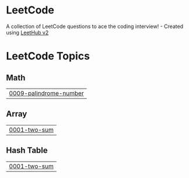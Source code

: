 # LeetCode
A collection of LeetCode questions to ace the coding interview! - Created using [LeetHub v2](https://github.com/arunbhardwaj/LeetHub-2.0)

<!---LeetCode Topics Start-->
# LeetCode Topics
## Math
|  |
| ------- |
| [0009-palindrome-number](https://github.com/PedroPossari/LeetCode/tree/master/0009-palindrome-number) |
## Array
|  |
| ------- |
| [0001-two-sum](https://github.com/PedroPossari/LeetCode/tree/master/0001-two-sum) |
## Hash Table
|  |
| ------- |
| [0001-two-sum](https://github.com/PedroPossari/LeetCode/tree/master/0001-two-sum) |
<!---LeetCode Topics End-->